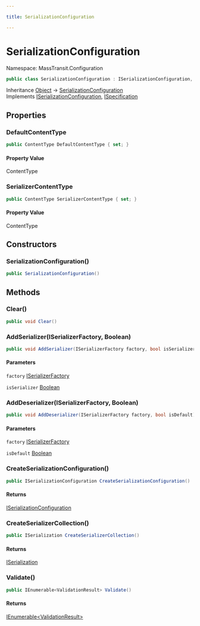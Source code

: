 ```yaml
---

title: SerializationConfiguration

---
```


# SerializationConfiguration

Namespace: MassTransit.Configuration

```csharp
public class SerializationConfiguration : ISerializationConfiguration, ISpecification
```

Inheritance [Object](https://learn.microsoft.com/en-us/dotnet/api/system.object) → [SerializationConfiguration](../masstransit-configuration/serializationconfiguration)<br/>
Implements [ISerializationConfiguration](../masstransit-configuration/iserializationconfiguration), [ISpecification](../../masstransit-abstractions/masstransit/ispecification)

## Properties

### **DefaultContentType**

```csharp
public ContentType DefaultContentType { set; }
```

#### Property Value

ContentType<br/>

### **SerializerContentType**

```csharp
public ContentType SerializerContentType { set; }
```

#### Property Value

ContentType<br/>

## Constructors

### **SerializationConfiguration()**

```csharp
public SerializationConfiguration()
```

## Methods

### **Clear()**

```csharp
public void Clear()
```

### **AddSerializer(ISerializerFactory, Boolean)**

```csharp
public void AddSerializer(ISerializerFactory factory, bool isSerializer)
```

#### Parameters

`factory` [ISerializerFactory](../../masstransit-abstractions/masstransit/iserializerfactory)<br/>

`isSerializer` [Boolean](https://learn.microsoft.com/en-us/dotnet/api/system.boolean)<br/>

### **AddDeserializer(ISerializerFactory, Boolean)**

```csharp
public void AddDeserializer(ISerializerFactory factory, bool isDefault)
```

#### Parameters

`factory` [ISerializerFactory](../../masstransit-abstractions/masstransit/iserializerfactory)<br/>

`isDefault` [Boolean](https://learn.microsoft.com/en-us/dotnet/api/system.boolean)<br/>

### **CreateSerializationConfiguration()**

```csharp
public ISerializationConfiguration CreateSerializationConfiguration()
```

#### Returns

[ISerializationConfiguration](../masstransit-configuration/iserializationconfiguration)<br/>

### **CreateSerializerCollection()**

```csharp
public ISerialization CreateSerializerCollection()
```

#### Returns

[ISerialization](../../masstransit-abstractions/masstransit/iserialization)<br/>

### **Validate()**

```csharp
public IEnumerable<ValidationResult> Validate()
```

#### Returns

[IEnumerable\<ValidationResult\>](https://learn.microsoft.com/en-us/dotnet/api/system.collections.generic.ienumerable-1)<br/>
